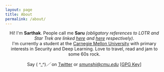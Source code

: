 ```yaml
---
layout: page
title: About
permalink: /about/
---
```


<p align="center">
Hi! I'm <strong>Sarthak</strong>. People call me <strong>Saru</strong> <em>(obligatory references to LOTR and Star Trek are linked <a target="_blank" href="http://lotr.wikia.com/wiki/Saruman">here</a> and <a target="_blank" href="http://memory-alpha.wikia.com/wiki/Saru">here</a> respectively)</em>.<br />
  I'm currently a student at the <a href="https://engineering.cmu.edu/" target="_blank">Carnegie Mellon University</a> with primary interests in Security and Deep Learning. Love to travel, read and jam to some 60s rock. 
</p>

<p align="center">
Say ( ^_^)<em>／</em> on <a href="https://twitter.com/saruftw" target="_blank">Twitter</a> or <em><a href="mailto:smunshi@cmu.edu" target="_blank">smunshi@cmu.edu</a></em> [<a href="https://pastebin.com/yVZ45Tfn" target="_blank">GPG Key</a>]
</p>

